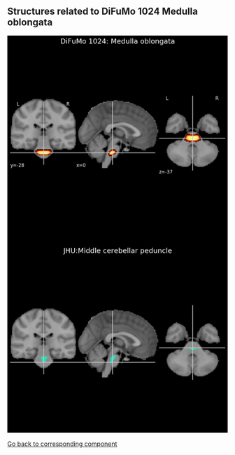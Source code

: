 


## Structures related to DiFuMo 1024 Medulla oblongata

![563](563.jpg "Structures related to DiFuMo 1024 Medulla oblongata")

[Go back to corresponding component](https://parietal-inria.github.io/DiFuMo/1024/html/563.html)